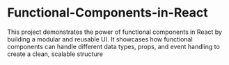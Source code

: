 # Functional-Components-in-React
This project demonstrates the power of functional components in React by building a modular and reusable UI. It showcases how functional components can handle different data types, props, and event handling to create a clean, scalable structure
